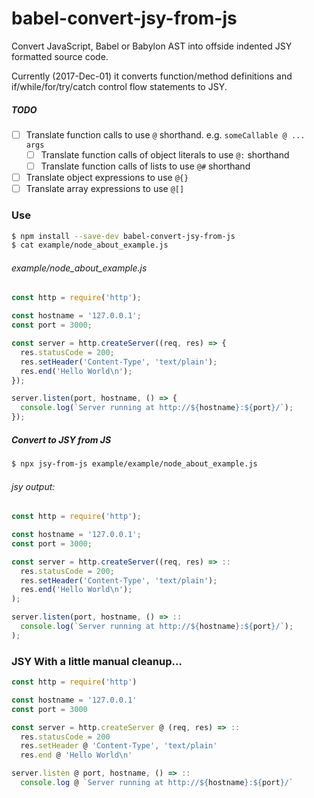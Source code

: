 # babel-convert-jsy-from-js
Convert JavaScript, Babel or Babylon AST into offside indented JSY formatted source code.

Currently (2017-Dec-01) it converts function/method definitions and if/while/for/try/catch control flow statements to JSY.

##### TODO

- [ ] Translate function calls to use `@` shorthand. e.g. `someCallable @ ... args`
  - [ ] Translate function calls of object literals to use `@:` shorthand
  - [ ] Translate function calls of lists to use `@#` shorthand
- [ ] Translate object expressions to use `@{}`
- [ ] Translate array expressions to use `@[]`

### Use

```bash
$ npm install --save-dev babel-convert-jsy-from-js
$ cat example/node_about_example.js
```

###### example/node_about_example.js

```javascript
const http = require('http');

const hostname = '127.0.0.1';
const port = 3000;

const server = http.createServer((req, res) => {
  res.statusCode = 200;
  res.setHeader('Content-Type', 'text/plain');
  res.end('Hello World\n');
});

server.listen(port, hostname, () => {
  console.log(`Server running at http://${hostname}:${port}/`);
});
```

##### Convert to JSY from JS

```bash
$ npx jsy-from-js example/example/node_about_example.js
```

###### jsy output:

```javascript
const http = require('http');

const hostname = '127.0.0.1';
const port = 3000;

const server = http.createServer((req, res) => ::
  res.statusCode = 200;
  res.setHeader('Content-Type', 'text/plain');
  res.end('Hello World\n');
);

server.listen(port, hostname, () => ::
  console.log(`Server running at http://${hostname}:${port}/`);
);
```

### JSY With a little manual cleanup…

```javascript
const http = require('http')

const hostname = '127.0.0.1'
const port = 3000

const server = http.createServer @ (req, res) => ::
  res.statusCode = 200
  res.setHeader @ 'Content-Type', 'text/plain'
  res.end @ 'Hello World\n'

server.listen @ port, hostname, () => ::
  console.log @ `Server running at http://${hostname}:${port}/`
```

